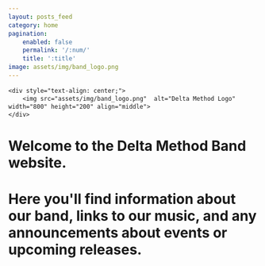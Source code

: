 ```yaml
---
layout: posts_feed
category: home
pagination:
    enabled: false
    permalink: '/:num/'
    title: ':title'
image: assets/img/band_logo.png
---
```

    <div style="text-align: center;">
        <img src="assets/img/band_logo.png"  alt="Delta Method Logo" width="800" height="200" align="middle">
    </div>
<h1> Welcome to the Delta Method Band website. <h1>
Here you'll find information about our band, links to our music, and any announcements about events or upcoming releases.